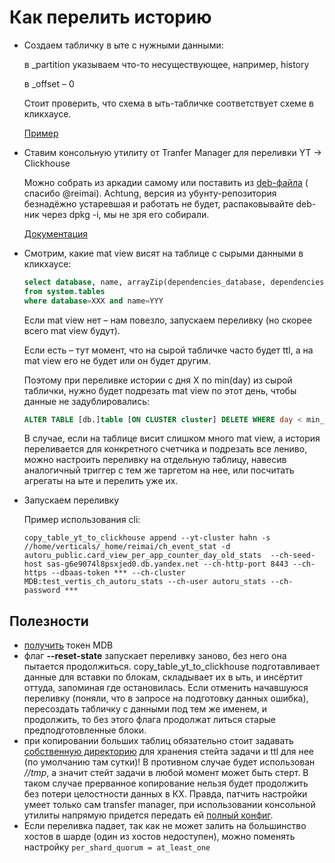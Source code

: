 # Как перелить историю
- Создаем табличку в ыте с нужными данными:

  в _partition указываем что-то несуществующее, например, history

  в _offset – 0

  Стоит проверить, что схема в ыть-табличке соответствует схеме в кликхаусе.

  [Пример](https://yql.yandex-team.ru/Operations/YO_qKxJKfeF6hiGyofXmBY4zEbBHT5CI-5J55v9zrgg=)
- Ставим консольную утилиту от Tranfer Manager для переливки YT -> Clickhouse

  Можно собрать из аркадии самому или поставить
  из [deb-файла](https://yt.yandex-team.ru/hahn/navigation?path=//home/verticals/_home/kusaeva/bin/yandex-copy-yt-to-clickhouse_1.0_amd64.deb) (
  спасибо @reimai). Achtung, версия из убунту-репозитория безнадёжно устаревшая и работать не будет, распаковывайте
  deb-ник через dpkg -i, мы не зря его собирали.

  [Документация](https://wiki.yandex-team.ru/transfer-manager/copy/yttoclickhouse/cliandexamples/)

- Смотрим, какие mat view висят на таблице с сырыми данными в кликхаусе:

  ```sql
  select database, name, arrayZip(dependencies_database, dependencies_table)
  from system.tables
  where database=XXX and name=YYY
  ```
  Если mat view нет – нам повезло, запускаем переливку (но скорее всего mat view будут).
  
  Если есть – тут момент, что на сырой табличке часто будет ttl, а на mat view его не будет или он будет другим.
  
  Поэтому при переливке истории с дня X по min(day) из сырой таблички, нужно будет подрезать mat view по этот день, чтобы данные не задублировались:
  
  ```sql
  ALTER TABLE [db.]table [ON CLUSTER cluster] DELETE WHERE day < min_day_from_raw_table
  ```
  
  В случае, если на таблице висит слишком много mat view, а история переливается для конкретного счетчика и подрезать все лениво, можно настроить переливку на отдельную таблицу, навесив аналогичный триггер с тем же таргетом на нее, или посчитать агрегаты на ыте и перелить уже их.
  
- Запускаем переливку
  
  Пример использования cli:
  
  ```
  copy_table_yt_to_clickhouse append --yt-cluster hahn -s //home/verticals/_home/reimai/ch_event_stat -d autoru_public.card_view_per_app_counter_day_old_stats  --ch-seed-host sas-g6e9074l8psxjed0.db.yandex.net --ch-http-port 8443 --ch-https --dbaas-token *** --ch-cluster MDB:test_vertis_ch_autoru_stats --ch-user autoru_stats --ch-password ***
  ```

## Полезности
  * [получить](https://docs.yandex-team.ru/cloud/mdb/cli) токен MDB
  * флаг __--reset-state__ запускает переливку заново, без него она пытается продолжиться. 
    copy_table_yt_to_clickhouse подготавливает данные для вставки по блокам, складывает их в ыть, и инсёртит оттуда, запоминая где остановилась.
    Если отменить начавшуюся переливку (поняли, что в запросе на подготовку данных ошибка), пересоздать табличку с данными под тем же именем, и продолжить, то без этого флага продолжат литься старые предподготовленные блоки.
  * при копировании больших таблиц обязательно стоит задавать [собственную директорию](https://wiki.yandex-team.ru/transfer-manager/copy/yttoclickhouse/transfermanager/#opciikopirovanijatablicy) для хранения стейта задачи и ttl для нее (по умолчанию там сутки)! В противном случае будет использован _//tmp_, а значит стейт задачи в любой момент может быть стерт. В таком случае прерванное копирование нельзя будет продолжить без потери целостности данных в КХ.
  Правда, патчить настройки умеет только сам transfer manager, при использовании консольной утилиты напрямую придется передать ей [полный конфиг](https://wiki.yandex-team.ru/transfer-manager/copy/yttoclickhouse/userdoc/#tonkienastrojjki).
  * Если переливка падает, так как не может залить на большинство хостов в шарде (один из хостов недоступен), можно поменять настройку ```per_shard_quorum = at_least_one```
   
